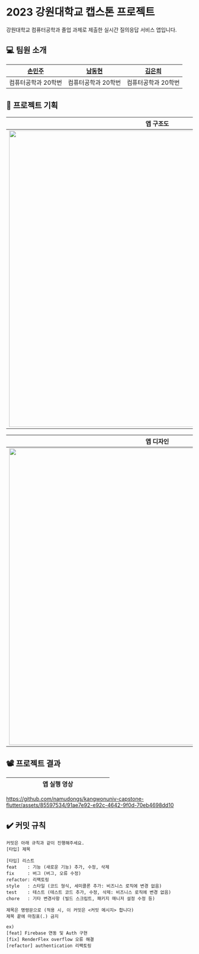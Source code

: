 # 2023 강원대학교 캡스톤 프로젝트
강원대학교 컴퓨터공학과 졸업 과제로 제출한 실시간 질의응답 서비스 앱입니다.

## 💻 팀원 소개
|[손민주](https://github.com/mango606)|[남동현](https://github.com/namudongs)|[김은희](https://github.com/euniiiii)|
|:---:|:---:|:---:|
|컴퓨터공학과 20학번|컴퓨터공학과 20학번|컴퓨터공학과 20학번|

## 📕 프로젝트 기획
|앱 구조도|
|---|
|<img width="800" src="https://github.com/namudongs/kangwonuniv-capstone-flutter/assets/85597534/6c214534-c040-4ecb-9254-1abb285dd943">|

|앱 디자인|
|---|
|<img width="800" src="https://github.com/namudongs/kangwonuniv-capstone-flutter/assets/85597534/7e3100fa-ea91-4329-bcb2-e2e23f771cba">|

## 📽️ 프로젝트 결과
|&nbsp;&nbsp;&nbsp;&nbsp;&nbsp;&nbsp;&nbsp;&nbsp;&nbsp;&nbsp;&nbsp;&nbsp;&nbsp;&nbsp;&nbsp;&nbsp;&nbsp;&nbsp;&nbsp;&nbsp;&nbsp;앱 실행 영상&nbsp;&nbsp;&nbsp;&nbsp;&nbsp;&nbsp;&nbsp;&nbsp;&nbsp;&nbsp;&nbsp;&nbsp;&nbsp;&nbsp;&nbsp;&nbsp;&nbsp;&nbsp;&nbsp;&nbsp;&nbsp;|
|---|

https://github.com/namudongs/kangwonuniv-capstone-flutter/assets/85597534/91ae7e92-e92c-4642-9f0d-70eb4698dd10

## ✔️ 커밋 규칙
```
커밋은 아래 규칙과 같이 진행해주세요.
[타입] 제목
```
```
[타입] 리스트
feat    : 기능 (새로운 기능) 추가, 수정, 삭제
fix     : 버그 (버그, 오류 수정)
refactor: 리팩토링
style   : 스타일 (코드 형식, 세미콜론 추가: 비즈니스 로직에 변경 없음)
test    : 테스트 (테스트 코드 추가, 수정, 삭제: 비즈니스 로직에 변경 없음)
chore   : 기타 변경사항 (빌드 스크립트, 패키지 매니저 설정 수정 등)
```
```
제목은 명령문으로 (적용 시, 이 커밋은 <커밋 메시지> 합니다)
제목 끝에 마침표(.) 금지
```
```
ex)
[feat] Firebase 연동 및 Auth 구현
[fix] RenderFlex overflow 오류 해결
[refactor] authentication 리팩토링
```
